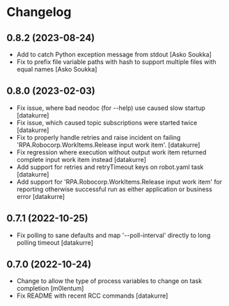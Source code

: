 Changelog
=========

0.8.2 (2023-08-24)
------------------

- Add to catch Python exception message from stdout
  [Asko Soukka]
- Fix to prefix file variable paths with hash to support multiple files with equal names
  [Asko Soukka]

0.8.0 (2023-02-03)
------------------

- Fix issue, where bad neodoc (for --help) use caused slow startup
  [datakurre]
- Fix issue, which caused topic subscriptions were started twice
  [datakurre]
- Fix to properly handle retries and raise incident on failing
  'RPA.Robocorp.WorkItems.Release input work item'.
  [datakurre]
- Fix regression where execution without output work item returned complete
  input work item instead
  [datakurre]
- Add support for retries and retryTimeout keys on robot.yaml task
  [datakurre]
- Add support for 'RPA.Robocorp.WorkItems.Release input work item' for
  reporting otherwise successful run as either application or business error
  [datakurre]


0.7.1 (2022-10-25)
------------------

- Fix polling to sane defaults and map '--poll-interval' directly to long polling timeout
  [datakurre]


0.7.0 (2022-10-24)
------------------

- Change to allow the type of process variables to change on task completion
  [m0lentum]
- Fix README with recent RCC commands
  [datakurre]
